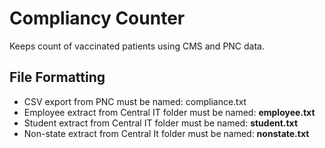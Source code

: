 # Compliancy Counter
 Keeps count of vaccinated patients using CMS and PNC data.

## File Formatting
- CSV export from PNC must be named: compliance.txt
- Employee extract from Central IT folder must be named: **employee.txt**
- Student extract from Central IT folder must be named: **student.txt**
- Non-state extract from Central It folder must be named: **nonstate.txt**
